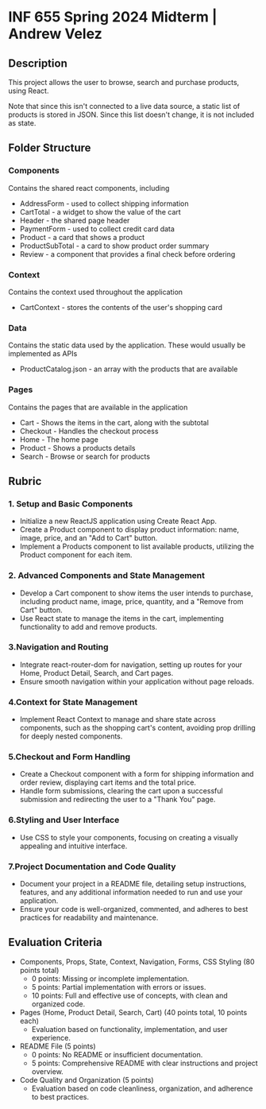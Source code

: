 # INF 655 Spring 2024 Midterm | Andrew Velez

## Description

This project allows the user to browse, search and purchase products, using React.

Note that since this isn't connected to a live data source, a static list of products is stored in JSON. Since this list doesn't change, it is not included as state.

## Folder Structure

### Components

Contains the shared react components, including

- AddressForm - used to collect shipping information
- CartTotal - a widget to show the value of the cart
- Header - the shared page header
- PaymentForm - used to collect credit card data
- Product - a card that shows a product
- ProductSubTotal - a card to show product order summary
- Review - a component that provides a final check before ordering

### Context

Contains the context used throughout the application

- CartContext - stores the contents of the user's shopping card

### Data

Contains the static data used by the application. These would usually be implemented as APIs

- ProductCatalog.json - an array with the products that are available

### Pages

Contains the pages that are available in the application

- Cart - Shows the items in the cart, along with the subtotal
- Checkout - Handles the checkout process
- Home - The home page
- Product - Shows a products details
- Search - Browse or search for products

## Rubric

### 1. Setup and Basic Components

- Initialize a new ReactJS application using Create React App.
- Create a Product component to display product information: name, image, price, and an "Add to Cart" button.
- Implement a Products component to list available products, utilizing the Product component for each item.

### 2. Advanced Components and State Management

- Develop a Cart component to show items the user intends to purchase, including product name, image, price, quantity, and a "Remove from Cart" button.
- Use React state to manage the items in the cart, implementing functionality to add and remove products.

### 3.Navigation and Routing

- Integrate react-router-dom for navigation, setting up routes for your Home, Product Detail, Search, and Cart pages.
- Ensure smooth navigation within your application without page reloads.

### 4.Context for State Management

- Implement React Context to manage and share state across components, such as the shopping cart's content, avoiding prop drilling for deeply nested components.

### 5.Checkout and Form Handling

- Create a Checkout component with a form for shipping information and order review, displaying cart items and the total price.
- Handle form submissions, clearing the cart upon a successful submission and redirecting the user to a "Thank You" page.

### 6.Styling and User Interface

- Use CSS to style your components, focusing on creating a visually appealing and intuitive interface.

### 7.Project Documentation and Code Quality

- Document your project in a README file, detailing setup instructions, features, and any additional information needed to run and use your application.
- Ensure your code is well-organized, commented, and adheres to best practices for readability and maintenance.

## Evaluation Criteria

- Components, Props, State, Context, Navigation, Forms, CSS Styling (80 points total)
  - 0 points: Missing or incomplete implementation.
  - 5 points: Partial implementation with errors or issues.
  - 10 points: Full and effective use of concepts, with clean and organized code.
- Pages (Home, Product Detail, Search, Cart) (40 points total, 10 points each)
  - Evaluation based on functionality, implementation, and user experience.
- README File (5 points)
  - 0 points: No README or insufficient documentation.
  - 5 points: Comprehensive README with clear instructions and project overview.
- Code Quality and Organization (5 points)
  - Evaluation based on code cleanliness, organization, and adherence to best practices.
